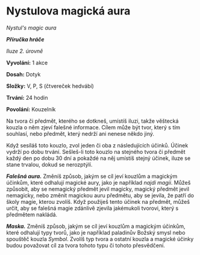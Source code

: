 # Nystulova magická aura

*Nystul's magic aura*

***Příručka hráče***

*Iluze 2. úrovně*

**Vyvolání:** 1 akce

**Dosah:** Dotyk

**Složky:** V, P, S (čtvereček hedvábí)

**Trvání:** 24 hodin

**Povolání:** Kouzelník

Na tvora či předmět, kterého se dotkneš, umístíš iluzi, takže věštecká kouzla o něm zjeví falešné informace. Cílem může být tvor, který s tím souhlasí, nebo předmět, který nedrží ani nenese někdo jiný.

Když sesíláš toto kouzlo, zvol jeden či oba z následujících účinků. Účinek vydrží po dobu trvání. Sešleš-li toto kouzlo na stejného tvora či předmět každý den po dobu 30 dní a pokaždé na něj umístíš stejný účinek, iluze se stane trvalou, dokud se nerozptýlí.

***Falešná aura.*** Změníš způsob, jakým se cíl jeví kouzlům a magickým účinkům, které odhalují magické aury, jako je například *najdi magii*. Můžeš způsobit, aby se nemagický předmět jevil magicky, magický předmět jevil nemagicky, nebo změnit magickou auru předmětu, aby se jevila, že patří do školy magie, kterou zvolíš. Když použiješ tento účinek na předmět, můžeš určit, aby se falešná magie zdánlivě zjevila jakémukoli tvorovi, který s předmětem nakládá.

***Maska.*** Změníš způsob, jakým se cíl jeví kouzlům a magickým účinkům, které odhalují typy tvorů, jako je například paladinův Božský smysl nebo spouštěč kouzla *Symbol*. Zvolíš typ tvora a ostatní kouzla a magické účinky budou považovat cíl za tvora tohoto typu či tohoto přesvědčení.
<!--stackedit_data:
eyJoaXN0b3J5IjpbLTY5ODE4MTc0XX0=
-->
